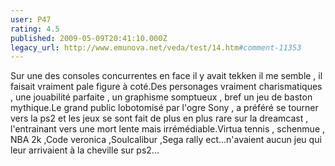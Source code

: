 ```yaml
---
user: P47
rating: 4.5
published: 2009-05-09T20:41:10.000Z
legacy_url: http://www.emunova.net/veda/test/14.htm#comment-11353
---
```

Sur une des consoles concurrentes en face il y avait tekken il me semble , il faisait vraiment pale figure à coté.Des personages vraiment charismatiques , une jouabilité parfaite , un graphisme somptueux , bref un jeu de baston mythique.Le grand public lobotomisé par l'ogre Sony , a préféré se tourner vers la ps2 et les jeux se sont fait de plus en plus rare sur la dreamcast , l'entrainant vers une mort lente mais irrémédiable.Virtua tennis , schenmue , NBA 2k ,Code veronica ,Soulcalibur ,Sega rally ect...n'avaient aucun jeu qui leur arrivaient à la cheville sur ps2...
